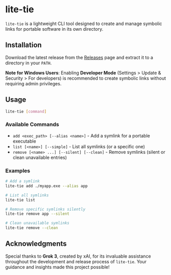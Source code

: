 # lite-tie

`lite-tie` is a lightweight CLI tool designed to create and manage symbolic links for portable software in its own directory.

## Installation

Download the latest release from the [Releases](https://github.com/D7x7z49/lite-tie/releases) page and extract it to a directory in your `PATH`.

**Note for Windows Users**: Enabling **Developer Mode** (Settings > Update & Security > For developers) is recommended to create symbolic links without requiring admin privileges.

## Usage
```bash
lite-tie [command]
```

### Available Commands
- `add <exec_path> [--alias <name>]` - Add a symlink for a portable executable
- `list [<name>] [--simple]` - List all symlinks (or a specific one)
- `remove [<name> ...] [--silent] [--clean]` - Remove symlinks (silent or clean unavailable entries)

### Examples
```bash
# Add a symlink
lite-tie add ./myapp.exe --alias app

# List all symlinks
lite-tie list

# Remove specific symlinks silently
lite-tie remove app --silent

# Clean unavailable symlinks
lite-tie remove --clean
```

## Acknowledgments
Special thanks to **Grok 3**, created by xAI, for its invaluable assistance throughout the development and release process of `lite-tie`. Your guidance and insights made this project possible!
